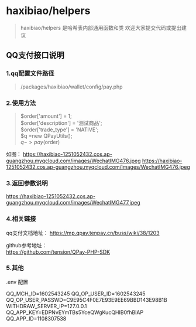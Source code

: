 # haxibiao/helpers

> haxibiao/helpers 是哈希表内部通用函数和类
> 欢迎大家提交代码或提出建议



## QQ支付接口说明

### 1.qq配置文件路径
>/packages/haxibiao/wallet/config/pay.php

### 2.使用方法
>$order['amount'] = 1;  
$order['description'] = '测试商品';  
$order['trade_type'] = 'NATIVE';  
$q =new  QPayUtils();  
$q->pay($order)
>
如图：
https://haxibiao-1251052432.cos.ap-guangzhou.myqcloud.com/images/WechatIMG476.jpeg
https://haxibiao-1251052432.cos.ap-guangzhou.myqcloud.com/images/WechatIMG476.jpeg

### 3.返回参数说明
https://haxibiao-1251052432.cos.ap-guangzhou.myqcloud.com/images/WechatIMG477.jpeg

### 4.相关链接   

qq支付文档地址：
https://mp.qpay.tenpay.cn/buss/wiki/38/1203

github参考地址：  
https://github.com/tension/QPay-PHP-SDK

### 5.其他
.env 配置
>
QQ_MCH_ID=1602543245
QQ_OP_USER_ID=1602543245
QQ_OP_USER_PASSWD=C9E95C4F0E7E93E9EE69BBD143E98B1B
WITHDRAW_SERVER_IP=127.0.0.1
QQ_APP_KEY=EDPNvEYmTBs5YceQWgKucQHIB0fhBlAP
QQ_APP_ID=1108307538
>